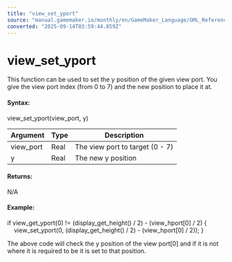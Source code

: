 ```yaml
---
title: "view_set_yport"
source: "manual.gamemaker.io/monthly/en/GameMaker_Language/GML_Reference/Cameras_And_Display/Cameras_And_Viewports/view_set_yport.htm"
converted: "2025-09-14T03:59:44.859Z"
---
```


# view\_set\_yport

This function can be used to set the y position of the given view port. You give the view port index (from 0 to 7) and the new position to place it at.

#### Syntax:

view\_set\_yport(view\_port, y)

| Argument | Type | Description |
| --- | --- | --- |
| view_port | Real | The view port to target (0 - 7) |
| y | Real | The new y position |

#### Returns:

N/A

#### Example:

if view\_get\_yport(0) != (display\_get\_height() / 2) - (view\_hport\[0\] / 2)
{
    view\_set\_yport(0, (display\_get\_height() / 2) - (view\_hport\[0\] / 2));
}

The above code will check the y position of the view port\[0\] and if it is not where it is required to be it is set to that position.